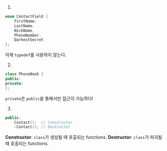 1. 
```cpp
enum ContactField {
	FirstName,
	LastName,
	NickName,
	PhoneNumber,
	DarkestSecret
};
```
이제 `typedef`를 사용하지 않는다.

2.
```cpp
class PhoneBook {
public:
private:
};
```
`private`은 `public`을 통해서만 접근이 가능하다! 


3.
```cpp
public:
	Contact();	// Constructor
	~Contact();	// Destructor
```
**Constructor**:  `class`가 생성될 때 호출되는 functions.
**Destructor**:   `class`가 파괴될 때 호출되는 functions.

